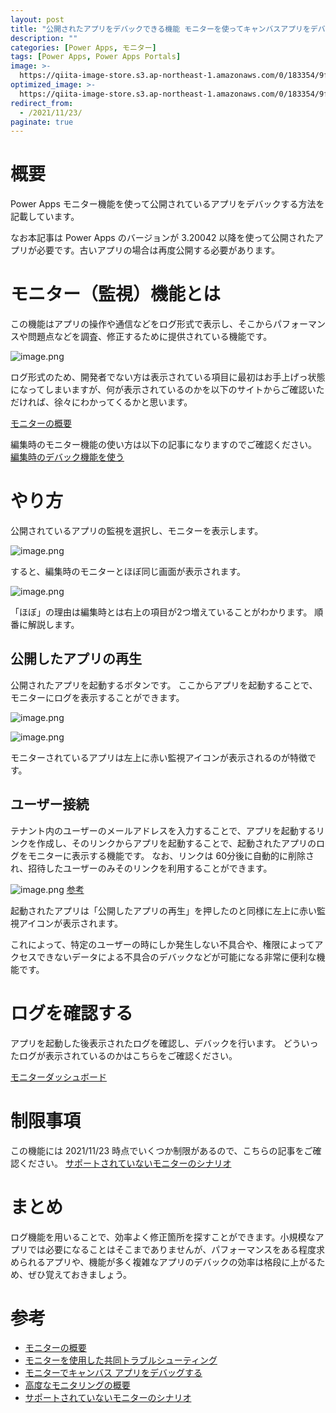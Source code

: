 ```yaml
---
layout: post
title: "公開されたアプリをデバックできる機能 モニターを使ってキャンバスアプリをデバックしよう"
description: ""
categories: [Power Apps, モニター]
tags: [Power Apps, Power Apps Portals]
image: >-
  https://qiita-image-store.s3.ap-northeast-1.amazonaws.com/0/183354/9fb0516f-e8c7-dc74-137c-ef664ee65f1e.png
optimized_image: >-
  https://qiita-image-store.s3.ap-northeast-1.amazonaws.com/0/183354/9fb0516f-e8c7-dc74-137c-ef664ee65f1e.png
redirect_from:
  - /2021/11/23/
paginate: true
---
```



# 概要

Power Apps モニター機能を使って公開されているアプリをデバックする方法を記載しています。

なお本記事は Power Apps のバージョンが 3.20042 以降を使って公開されたアプリが必要です。古いアプリの場合は再度公開する必要があります。


# モニター（監視）機能とは

この機能はアプリの操作や通信などをログ形式で表示し、そこからパフォーマンスや問題点などを調査、修正するために提供されている機能です。

![image.png](https://qiita-image-store.s3.ap-northeast-1.amazonaws.com/0/183354/55448c47-47fa-351d-d7e1-8fe90472199c.png)


ログ形式のため、開発者でない方は表示されている項目に最初はお手上げっ状態になってしまいますが、何が表示されているのかを以下のサイトからご確認いただければ、徐々にわかってくるかと思います。

[モニターの概要](https://docs.microsoft.com/ja-jp/powerapps/maker/monitor-overview)

編集時のモニター機能の使い方は以下の記事になりますのでご確認ください。
[編集時のデバック機能を使う](https://qiita.com/taku_maru/private/3aef8ef38429cd83374a)

# やり方

公開されているアプリの監視を選択し、モニターを表示します。

![image.png](https://qiita-image-store.s3.ap-northeast-1.amazonaws.com/0/183354/9fb0516f-e8c7-dc74-137c-ef664ee65f1e.png)

すると、編集時のモニターとほぼ同じ画面が表示されます。

![image.png](https://qiita-image-store.s3.ap-northeast-1.amazonaws.com/0/183354/551f1c27-5bd7-e315-c3f5-cf3458c2470d.png)

「ほぼ」の理由は編集時とは右上の項目が2つ増えていることがわかります。
順番に解説します。

## 公開したアプリの再生

公開されたアプリを起動するボタンです。
ここからアプリを起動することで、モニターにログを表示することができます。

![image.png](https://qiita-image-store.s3.ap-northeast-1.amazonaws.com/0/183354/8414a1dd-98cc-0208-4e87-dc36f8d07324.png)

![image.png](https://qiita-image-store.s3.ap-northeast-1.amazonaws.com/0/183354/6490f24c-039a-49a4-42f9-aaf7348267e4.png)

モニターされているアプリは左上に赤い監視アイコンが表示されるのが特徴です。

## ユーザー接続

テナント内のユーザーのメールアドレスを入力することで、アプリを起動するリンクを作成し、そのリンクからアプリを起動することで、起動されたアプリのログをモニターに表示する機能です。
なお、リンクは 60分後に自動的に削除され、招待したユーザーのみそのリンクを利用することができます。

![image.png](https://qiita-image-store.s3.ap-northeast-1.amazonaws.com/0/183354/51312ed7-4d16-a5f5-b2af-85bd4027272c.png)
[参考](https://docs.microsoft.com/ja-jp/powerapps/maker/monitor-collaborative-debugging)

起動されたアプリは「公開したアプリの再生」を押したのと同様に左上に赤い監視アイコンが表示されます。

これによって、特定のユーザーの時にしか発生しない不具合や、権限によってアクセスできないデータによる不具合のデバックなどが可能になる非常に便利な機能です。


# ログを確認する

アプリを起動した後表示されたログを確認し、デバックを行います。
どういったログが表示されているのかはこちらをご確認ください。

[モニターダッシュボード](https://docs.microsoft.com/ja-jp/powerapps/maker/monitor-overview#monitor-dashboard)


# 制限事項

この機能には 2021/11/23 時点でいくつか制限があるので、こちらの記事をご確認ください。
[サポートされていないモニターのシナリオ](https://docs.microsoft.com/ja-jp/powerapps/maker/monitor-advanced#unsupported-scenarios-for-monitor)

# まとめ

ログ機能を用いることで、効率よく修正箇所を探すことができます。小規模なアプリでは必要になることはそこまでありませんが、パフォーマンスをある程度求められるアプリや、機能が多く複雑なアプリのデバックの効率は格段に上がるため、ぜひ覚えておきましょう。

# 参考

- [モニターの概要](https://docs.microsoft.com/ja-jp/powerapps/maker/monitor-overview)
- [モニターを使用した共同トラブルシューティング](https://docs.microsoft.com/ja-jp/powerapps/maker/monitor-collaborative-debugging)
- [モニターでキャンバス アプリをデバッグする](https://docs.microsoft.com/ja-jp/powerapps/maker/monitor-canvasapps)
- [高度なモニタリングの概要](https://docs.microsoft.com/ja-jp/powerapps/maker/monitor-advanced)
- [サポートされていないモニターのシナリオ](https://docs.microsoft.com/ja-jp/powerapps/maker/monitor-advanced#unsupported-scenarios-for-monitor)

